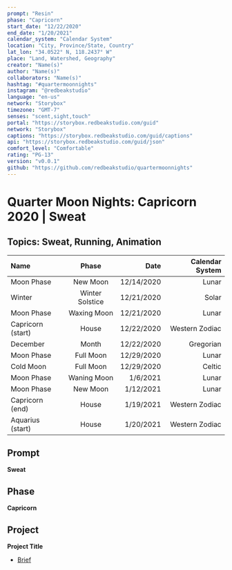 ```yaml
---
prompt: "Resin"
phase: "Capricorn"
start_date: "12/22/2020"
end_date: "1/20/2021"
calendar_system: "Calendar System"
location: "City, Province/State, Country"
lat_lon: "34.0522° N, 118.2437° W"
place: "Land, Watershed, Geography"
creator: "Name(s)"
author: "Name(s)"
collaborators: "Name(s)"
hashtag: "#quartermoonnights"
instagram: "@redbeakstudio"
language: "en-us"
network: "Storybox"
timezone: "GMT-7"
senses: "scent,sight,touch"
portal: "https://storybox.redbeakstudio.com/guid"
network: "Storybox"
captions: "https://storybox.redbeakstudio.com/guid/captions"
api: "https://storybox.redbeakstudio.com/guid/json"
comfort_level: "Comfortable"
rating: "PG-13"
version: "v0.0.1"
github: "https://github.com/redbeakstudio/quartermoonnights"
---
```

# Quarter Moon Nights: Capricorn 2020 | Sweat
## Topics: Sweat, Running, Animation
| Name                | Phase           |  Date         | Calendar System |
| :----------         | :-------------: | -----------:  | --------------: |
| Moon Phase          | New Moon        | 12/14/2020    | Lunar           |
| Winter              | Winter Solstice | 12/21/2020    | Solar           |
| Moon Phase          | Waxing Moon     | 12/21/2020    | Lunar           |
| Capricorn (start)   | House           | 12/22/2020    | Western Zodiac  |
| December            | Month           | 12/22/2020    | Gregorian       |
| Moon Phase          | Full Moon       | 12/29/2020    | Lunar           |
| Cold Moon           | Full Moon       | 12/29/2020    | Celtic          |
| Moon Phase          | Waning Moon     | 1/6/2021      | Lunar           |
| Moon Phase          | New Moon        | 1/12/2021     | Lunar           |
| Capricorn (end)     | House           | 1/19/2021     | Western Zodiac  |
| Aquarius (start)    | House           | 1/20/2021     | Western Zodiac  |

## Prompt
**Sweat**

## Phase
**Capricorn**

## Project
**Project Title**

* [Brief](Brief.md)
